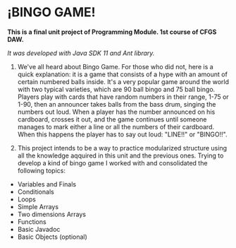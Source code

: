 # ¡BINGO GAME!

__This is a final unit project of Programming Module. 1st course of CFGS DAW.__

*It was developed with Java SDK 11 and Ant library.*

1. We've all heard about Bingo Game. For those who did not, here is a quick explanation: it is a game that consists of a hype with an amount of certain numbered balls inside. It's a very popular game around the world with two typical varieties, which are 90 ball bingo and 75 ball bingo. Players play with cards that have random numbers in their range, 1-75 or 1-90, then an announcer takes balls from the bass drum, singing the numbers out loud. When a player has the number announced on his cardboard, crosses it out, and the game continues until someone manages to mark either a line or all the numbers of their cardboard. When this happens the player has to say out loud: "LINE!!" or "BINGO!!".

2. This project intends to be a way to practice modularized structure using all the knowledge aqquired in this unit and the previous ones. Trying to develop a kind of bingo game I worked with and consolidated the following topics:

- Variables and Finals
- Conditionals
- Loops
- Simple Arrays
- Two dimensions Arrays
- Functions
- Basic Javadoc
- Basic Objects (optional)
